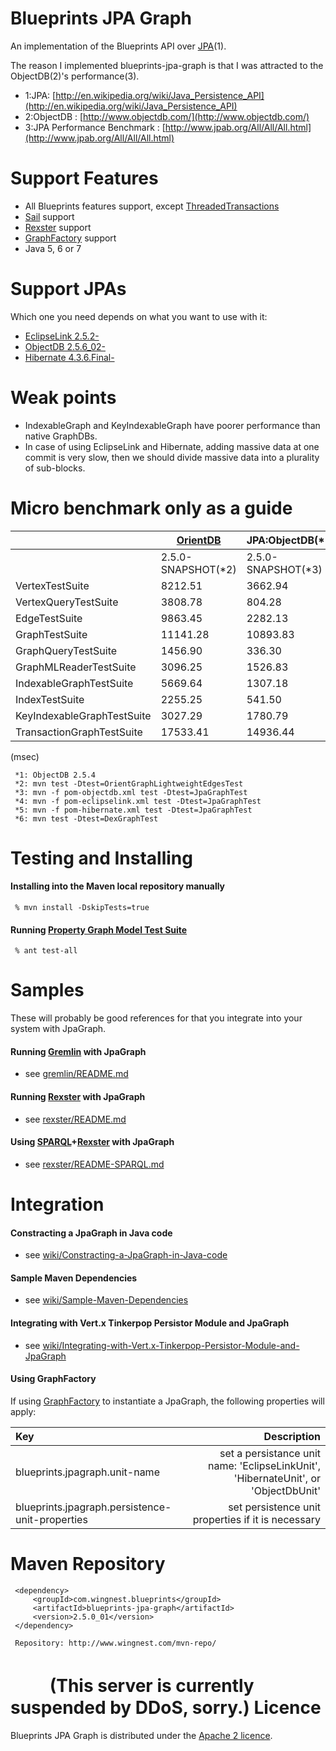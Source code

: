 Blueprints JPA Graph
====================

 An implementation of the Blueprints API over [JPA](http://en.wikipedia.org/wiki/Java_Persistence_API)(1).
 
The reason I implemented blueprints-jpa-graph is that I was attracted to the ObjectDB(2)'s performance(3).


* 1:JPA: [http://en.wikipedia.org/wiki/Java_Persistence_API](http://en.wikipedia.org/wiki/Java_Persistence_API)
* 2:ObjectDB : [http://www.objectdb.com/](http://www.objectdb.com/)
* 3:JPA Performance Benchmark : [http://www.jpab.org/All/All/All.html](http://www.jpab.org/All/All/All.html)

Support Features
==================

* All Blueprints features support, except [ThreadedTransactions](https://groups.google.com/d/msg/gremlin-users/6ys0OnNPk2s/wxF_TjoZ_S0J)
* [Sail](https://github.com/tinkerpop/blueprints/wiki/Sail-Implementation) support 
* [Rexster](https://github.com/tinkerpop/rexster/wiki) support
* [GraphFactory](https://github.com/tinkerpop/blueprints/wiki/Implementations#graphfactory-support) support
* Java 5, 6 or 7

Support JPAs
==================

Which one you need depends on what you want to use with it:

* [EclipseLink 2.5.2-](http://www.eclipse.org/eclipselink/)
* [ObjectDB 2.5.6_02-](http://www.objectdb.com/)
* [Hibernate 4.3.6.Final-](http://hibernate.org/)

Weak points
========
* IndexableGraph and KeyIndexableGraph have poorer performance than native GraphDBs.
* In case of using EclipseLink and Hibernate, adding massive data at one commit is very slow, then we should divide massive data into a plurality of sub-blocks.

Micro benchmark only as a guide
===============================


|                            |   [OrientDB](http://www.orientechnologies.com/orientdb/)   | JPA:ObjectDB(*1)| JPA:EclipseLink+Derby|  JPA:Hibernate+Derby |   [DEX](http://www.sparsity-technologies.com/dex)        |
|:---------------------------|--------------|-----------------|----------------------|----------------------|-------------:|
|                            |  2.5.0-SNAPSHOT(*2)   |  2.5.0-SNAPSHOT(*3) |     2.5.0-SNAPSHOT(*4)   |    2.5.0-SNAPSHOT(*5)    |   2.4.0(*6)  |
| VertexTestSuite            |  8212.51     |     3662.94     |       4001.32        |      7233.31         |   5051.43    |
| VertexQueryTestSuite       |  3808.78     |      804.28     |        762.79        |      1943.51         |   1482.64    |
| EdgeTestSuite              |  9863.45     |     2282.13     |       2386.27        |      5482.16         |   4416.40    |
| GraphTestSuite             | 11141.28     |    10893.83     |       8591.78        |     15962.46         |   5631.75    |
| GraphQueryTestSuite        |  1456.90     |      336.30     |        357.44        |      1585.12         |    633.13    |
| GraphMLReaderTestSuite     |  3096.25     |     1526.83     |       1581.42        |      3710.91         |   2771.08    |
| IndexableGraphTestSuite    |  5669.64     |     1307.18     |       1176.68        |      3099.10         |     -        |
| IndexTestSuite             |  2255.25     |      541.50     |        526.15        |      1345.00         |     -        |
| KeyIndexableGraphTestSuite |  3027.29     |     1780.79     |       2209.91        |      5404.79         |     -        |
| TransactionGraphTestSuite  | 17533.41     |    14936.44     |      22549.49        |     36736.34         |     -        |
(msec)

     *1: ObjectDB 2.5.4
     *2: mvn test -Dtest=OrientGraphLightweightEdgesTest
     *3: mvn -f pom-objectdb.xml test -Dtest=JpaGraphTest
     *4: mvn -f pom-eclipselink.xml test -Dtest=JpaGraphTest
     *5: mvn -f pom-hibernate.xml test -Dtest=JpaGraphTest
     *6: mvn test -Dtest=DexGraphTest


Testing and Installing
======================

#### Installing into the Maven local repository manually

     % mvn install -DskipTests=true

#### Running [Property Graph Model Test Suite](https://github.com/tinkerpop/blueprints/wiki/Property-Graph-Model-Test-Suite)


     % ant test-all

Samples
========
These will probably be good references for that you integrate into your system with JpaGraph.

#### Running [Gremlin](https://github.com/tinkerpop/gremlin/wiki) with JpaGraph

* see [gremlin/README.md](gremlin/README.md)

#### Running [Rexster](https://github.com/tinkerpop/rexster/wiki) with JpaGraph

* see [rexster/README.md](rexster/README.md)

#### Using [SPARQL](http://en.wikipedia.org/wiki/SPARQL)+[Rexster](https://github.com/tinkerpop/rexster/wiki) with JpaGraph

* see [rexster/README-SPARQL.md](rexster/README-SPARQL.md)

Integration
===========

#### Constracting a JpaGraph in Java code

* see [wiki/Constracting-a-JpaGraph-in-Java-code](https://github.com/sgougi/blueprints-jpa-graph/wiki/Constracting-a-JpaGraph-in-Java-code)

#### Sample Maven Dependencies

* see [wiki/Sample-Maven-Dependencies](https://github.com/sgougi/blueprints-jpa-graph/wiki/Sample-Maven-Dependencies)

#### Integrating with Vert.x Tinkerpop Persistor Module and JpaGraph

* see [wiki/Integrating-with-Vert.x-Tinkerpop-Persistor-Module-and-JpaGraph](https://github.com/sgougi/blueprints-jpa-graph/wiki/Integrating-with-Vert.x-Tinkerpop-Persistor-Module-and-JpaGraph)

#### Using GraphFactory

If using [GraphFactory](https://github.com/tinkerpop/blueprints/wiki/Code-Examples#use-graphfactory) to instantiate a JpaGraph, the following properties will apply:

|            Key                                                                         |   Description                         |
|:---------------------------------------------|----------------------------------------------------------------------------------------------------------------------------------:|
|           blueprints.jpagraph.unit-name    |     set  a persistance unit name:  'EclipseLinkUnit', 'HibernateUnit', or  'ObjectDbUnit'          |
|   blueprints.jpagraph.persistence-unit-properties | set persistence unit properties if it is necessary   |


Maven Repository
==================

     <dependency>
         <groupId>com.wingnest.blueprints</groupId>
         <artifactId>blueprints-jpa-graph</artifactId>
         <version>2.5.0_01</version>
     </dependency>

     Repository: http://www.wingnest.com/mvn-repo/ 
　　 (This server is currently suspended by DDoS, sorry.)
Licence
========
Blueprints JPA Graph is distributed under the [Apache 2 licence](http://www.apache.org/licenses/LICENSE-2.0.html).
 
